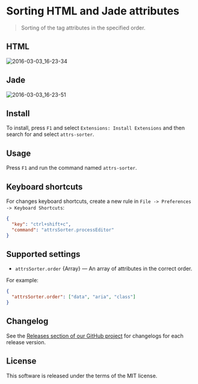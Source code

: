 # Sorting HTML and Jade attributes

> Sorting of the tag attributes in the specified order.

## HTML

![2016-03-03_16-23-34](https://cloud.githubusercontent.com/assets/7034281/13495536/5f4bf152-e15c-11e5-8031-62ca1a5709f2.gif)


## Jade

![2016-03-03_16-23-51](https://cloud.githubusercontent.com/assets/7034281/13495537/5f4fb1b6-e15c-11e5-8f55-fc8e2d60053c.gif)

## Install

To install, press `F1` and select `Extensions: Install Extensions` and then search for and select `attrs-sorter`.

## Usage

Press `F1` and run the command named `attrs-sorter`.

## Keyboard shortcuts

For changes keyboard shortcuts, create a new rule in `File -> Preferences -> Keyboard Shortcuts`:

```json
{
  "key": "ctrl+shift+c",
  "command": "attrsSorter.processEditor"
}
```

## Supported settings

 * `attrsSorter.order` {Array} — An array of attributes in the correct order.

For example:

```json
{
  "attrsSorter.order": ["data", "aria", "class"]
}
```

## Changelog

See the [Releases section of our GitHub project](https://github.com/mrmlnc/vscode-attrs-sorter/releases) for changelogs for each release version.

## License

This software is released under the terms of the MIT license.
